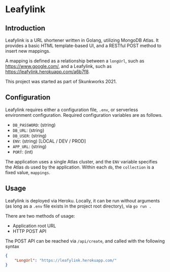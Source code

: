 # Leafylink

## Introduction
Leafylink is a URL shortener written in Golang, utilizing MongoDB Atlas.  It provides a basic HTML template-based UI, and a RESTful POST method to insert new mappings.

A mapping is defined as a relationship between a `longUrl`, such as https://www.google.com/, and a Leafylink, such as https://leafylink.herokuapp.com/a6b7f8.

This project was started as part of Skunkworks 2021.

## Configuration
Leafylink requires either a configuration file, `.env`, or serverless environment configuration.  Required configuration variables are as follows.
* `DB_PASSWORD`: (string)
* `DB_URL`: (string)
* `DB_USER`: (string)
* `ENV`: (string) [LOCAL / DEV / PROD]
* `APP_URL`: (string)
* `PORT`: (int)

The application uses a single Atlas cluster, and the `ENV` variable specifies the Atlas `db` used by the application.  Within each `db`, the `collection` is a fixed value, `mappings`.

## Usage
Leafylink is deployed via Heroku.  Locally, it can be run without arguments (as long as a `.env` file exists in the project root directory), via `go run .`

There are two methods of usage:
* Application root URL
* HTTP POST API

The POST API can be reached via `/api/create`, and called with the following syntax
```json
{
    "LongUrl": "https://leafylink.herokuapp.com/"
}
```